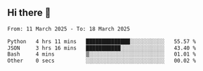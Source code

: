 ## Hi there 👋

<!--
**Bojupi/Bojupi** is a ✨ _special_ ✨ repository because its `README.md` (this file) appears on your GitHub profile.

Here are some ideas to get you started:

- 🔭 I’m currently working on ...
- 🌱 I’m currently learning ...
- 👯 I’m looking to collaborate on ...
- 🤔 I’m looking for help with ...
- 💬 Ask me about ...
- 📫 How to reach me: ...
- 😄 Pronouns: ...
- ⚡ Fun fact: ...
-->

<!--START_SECTION:waka-->

```txt
From: 11 March 2025 - To: 18 March 2025

Python   4 hrs 11 mins   ██████████████░░░░░░░░░░░   55.57 %
JSON     3 hrs 16 mins   ███████████░░░░░░░░░░░░░░   43.40 %
Bash     4 mins          ▒░░░░░░░░░░░░░░░░░░░░░░░░   01.01 %
Other    0 secs          ░░░░░░░░░░░░░░░░░░░░░░░░░   00.02 %
```

<!--END_SECTION:waka-->
